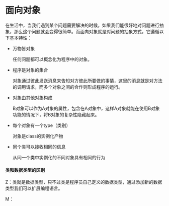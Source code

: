 # 面向对象

在生活中，当我们遇到某个问题需要解决的时候，如果我们能很好地对问题进行抽象，那么这个问题就会变得很简单。而面向对象就是对问题的抽象方式，它遵循以下基本特性：

- 万物皆对象

  任何问题都可以概念化为程序中的对象。

- 程序是对象的集合

  对象通过彼此发送消息来告知对方彼此所要做的事情，这里的消息就是对方法的调用请求，而多个对象之间的合作则形成程序的运行。

- 对象由其他对象构成

  B对象可以作为A对象的属性，包含在A对象中，这样A对象就能在使用B对象功能的情况下，将B对象的复杂性隐藏起来。

- 每个对象有一个type（类别）

  对象是class的实例化产物

- 同个类可以接收相同的信息

  从同一个类中实例化的不同对象具有相同的行为

#### 类和数据类型的区别  

Z：类就是数据类型，只不过类是程序员自己定义的数据类型，通过添加新的数据类型我们可以扩展编程语言。

M：

   





